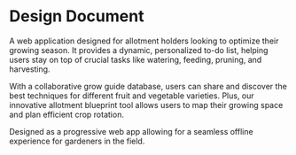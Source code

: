 # Design Document

A web application designed for allotment holders looking to optimize their growing season. It provides a dynamic, personalized to-do list, helping users stay on top of crucial tasks like watering, feeding, pruning, and harvesting. 

With a collaborative grow guide database, users can share and discover the best techniques for different fruit and vegetable varieties. Plus, our innovative allotment blueprint tool allows users to map their growing space and plan efficient crop rotation. 

Designed as a progressive web app allowing for a seamless offline experience for gardeners in the field.